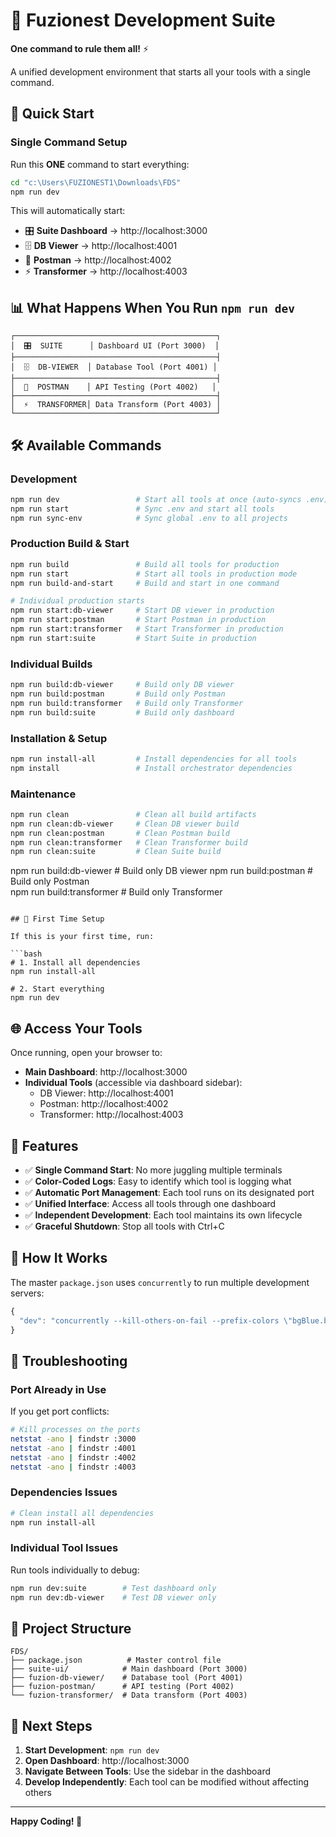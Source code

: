 # 🚀 Fuzionest Development Suite

**One command to rule them all!** ⚡

A unified development environment that starts all your tools with a single command.

## 🎯 Quick Start

### **Single Command Setup**

Run this **ONE** command to start everything:

```bash
cd "c:\Users\FUZIONEST1\Downloads\FDS"
npm run dev
```

This will automatically start:
- 🎛️ **Suite Dashboard** → http://localhost:3000
- 🗄️ **DB Viewer** → http://localhost:4001  
- 🚀 **Postman** → http://localhost:4002
- ⚡ **Transformer** → http://localhost:4003

## 📊 What Happens When You Run `npm run dev`

```
┌─────────────────────────────────────────────┐
│  🎛️  SUITE      │ Dashboard UI (Port 3000)  │
├─────────────────────────────────────────────┤
│  🗄️  DB-VIEWER  │ Database Tool (Port 4001) │
├─────────────────────────────────────────────┤
│  🚀  POSTMAN    │ API Testing (Port 4002)   │
├─────────────────────────────────────────────┤
│  ⚡  TRANSFORMER│ Data Transform (Port 4003) │
└─────────────────────────────────────────────┘
```

## 🛠️ Available Commands

### **Development**
```bash
npm run dev                 # Start all tools at once (auto-syncs .env)
npm run start               # Sync .env and start all tools
npm run sync-env            # Sync global .env to all projects
```

### **Production Build & Start**
```bash
npm run build               # Build all tools for production
npm run start               # Start all tools in production mode
npm run build-and-start     # Build and start in one command

# Individual production starts
npm run start:db-viewer     # Start DB viewer in production
npm run start:postman       # Start Postman in production
npm run start:transformer   # Start Transformer in production
npm run start:suite         # Start Suite in production
```

### **Individual Builds**
```bash
npm run build:db-viewer     # Build only DB viewer
npm run build:postman       # Build only Postman
npm run build:transformer   # Build only Transformer
npm run build:suite         # Build only dashboard
```

### **Installation & Setup**
```bash
npm run install-all         # Install dependencies for all tools
npm install                 # Install orchestrator dependencies
```

### **Maintenance**
```bash
npm run clean               # Clean all build artifacts
npm run clean:db-viewer     # Clean DB viewer build
npm run clean:postman       # Clean Postman build
npm run clean:transformer   # Clean Transformer build
npm run clean:suite         # Clean Suite build
```
npm run build:db-viewer    # Build only DB viewer
npm run build:postman      # Build only Postman  
npm run build:transformer  # Build only Transformer
```

## 🔧 First Time Setup

If this is your first time, run:

```bash
# 1. Install all dependencies
npm run install-all

# 2. Start everything
npm run dev
```

## 🌐 Access Your Tools

Once running, open your browser to:

- **Main Dashboard**: http://localhost:3000
- **Individual Tools** (accessible via dashboard sidebar):
  - DB Viewer: http://localhost:4001
  - Postman: http://localhost:4002
  - Transformer: http://localhost:4003

## 🎨 Features

- ✅ **Single Command Start**: No more juggling multiple terminals
- ✅ **Color-Coded Logs**: Easy to identify which tool is logging what
- ✅ **Automatic Port Management**: Each tool runs on its designated port
- ✅ **Unified Interface**: Access all tools through one dashboard
- ✅ **Independent Development**: Each tool maintains its own lifecycle
- ✅ **Graceful Shutdown**: Stop all tools with Ctrl+C

## 🔧 How It Works

The master `package.json` uses `concurrently` to run multiple development servers:

```javascript
{
  "dev": "concurrently --kill-others-on-fail --prefix-colors \"bgBlue.bold,bgGreen.bold,bgYellow.bold,bgMagenta.bold\" --names \"SUITE,DB-VIEWER,POSTMAN,TRANSFORMER\" \"npm run dev:suite\" \"npm run dev:db-viewer\" \"npm run dev:postman\" \"npm run dev:transformer\""
}
```

## 🐛 Troubleshooting

### **Port Already in Use**
If you get port conflicts:
```bash
# Kill processes on the ports
netstat -ano | findstr :3000
netstat -ano | findstr :4001
netstat -ano | findstr :4002
netstat -ano | findstr :4003
```

### **Dependencies Issues**
```bash
# Clean install all dependencies
npm run install-all
```

### **Individual Tool Issues**
Run tools individually to debug:
```bash
npm run dev:suite        # Test dashboard only
npm run dev:db-viewer    # Test DB viewer only
```

## 📁 Project Structure

```
FDS/
├── package.json          # Master control file
├── suite-ui/            # Main dashboard (Port 3000)
├── fuzion-db-viewer/    # Database tool (Port 4001)  
├── fuzion-postman/      # API testing (Port 4002)
└── fuzion-transformer/  # Data transform (Port 4003)
```

## 🎯 Next Steps

1. **Start Development**: `npm run dev`
2. **Open Dashboard**: http://localhost:3000
3. **Navigate Between Tools**: Use the sidebar in the dashboard
4. **Develop Independently**: Each tool can be modified without affecting others

---

**Happy Coding! 🚀**